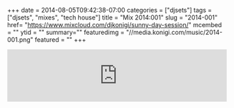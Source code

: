 +++
date = 2014-08-05T09:42:38-07:00
categories = ["djsets"]
tags = ["djsets", "mixes", "tech house"]
title = "Mix 2014:001"
slug = "2014-001"
href= "https://www.mixcloud.com/djkonigi/sunny-day-session/"
mcembed = ""
ytid = ""
summary=""
featuredimg = "//media.konigi.com/music/2014-001.png"
featured = ""
+++

<div class="mix"><div class="embed" >
<iframe width="100%" height="120" src="https://www.mixcloud.com/widget/iframe/?hide_cover=1&dark=1&feed=%2Fdjkonigi%2Fsunny-day-session%2F" frameborder="0" ></iframe>
</div></div>
